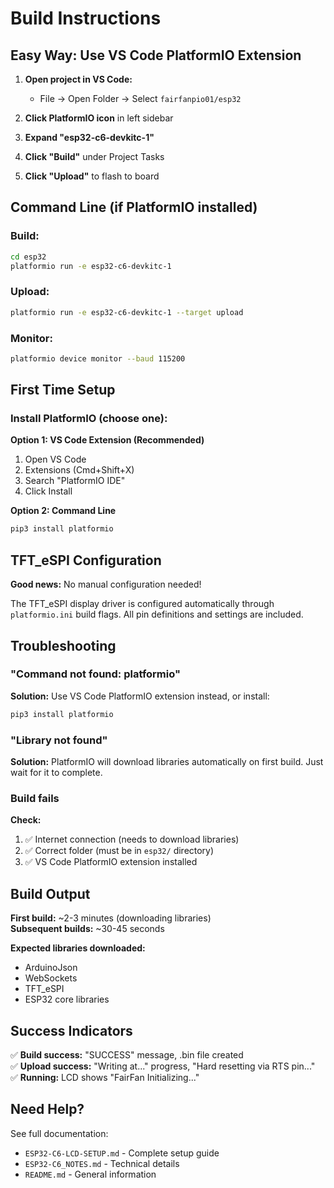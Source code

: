 # Build Instructions

## Easy Way: Use VS Code PlatformIO Extension

1. **Open project in VS Code:**
   - File → Open Folder → Select `fairfanpio01/esp32`

2. **Click PlatformIO icon** in left sidebar

3. **Expand "esp32-c6-devkitc-1"**

4. **Click "Build"** under Project Tasks

5. **Click "Upload"** to flash to board

## Command Line (if PlatformIO installed)

### Build:
```bash
cd esp32
platformio run -e esp32-c6-devkitc-1
```

### Upload:
```bash
platformio run -e esp32-c6-devkitc-1 --target upload
```

### Monitor:
```bash
platformio device monitor --baud 115200
```

## First Time Setup

### Install PlatformIO (choose one):

**Option 1: VS Code Extension (Recommended)**
1. Open VS Code
2. Extensions (Cmd+Shift+X)
3. Search "PlatformIO IDE"
4. Click Install

**Option 2: Command Line**
```bash
pip3 install platformio
```

## TFT_eSPI Configuration

**Good news:** No manual configuration needed!

The TFT_eSPI display driver is configured automatically through `platformio.ini` build flags. All pin definitions and settings are included.

## Troubleshooting

### "Command not found: platformio"

**Solution:** Use VS Code PlatformIO extension instead, or install:
```bash
pip3 install platformio
```

### "Library not found"

**Solution:** PlatformIO will download libraries automatically on first build. Just wait for it to complete.

### Build fails

**Check:**
1. ✅ Internet connection (needs to download libraries)
2. ✅ Correct folder (must be in `esp32/` directory)
3. ✅ VS Code PlatformIO extension installed

## Build Output

**First build:** ~2-3 minutes (downloading libraries)  
**Subsequent builds:** ~30-45 seconds  

**Expected libraries downloaded:**
- ArduinoJson
- WebSockets
- TFT_eSPI
- ESP32 core libraries

## Success Indicators

✅ **Build success:** "SUCCESS" message, .bin file created  
✅ **Upload success:** "Writing at..." progress, "Hard resetting via RTS pin..."  
✅ **Running:** LCD shows "FairFan Initializing..."

## Need Help?

See full documentation:
- `ESP32-C6-LCD-SETUP.md` - Complete setup guide
- `ESP32-C6_NOTES.md` - Technical details
- `README.md` - General information
